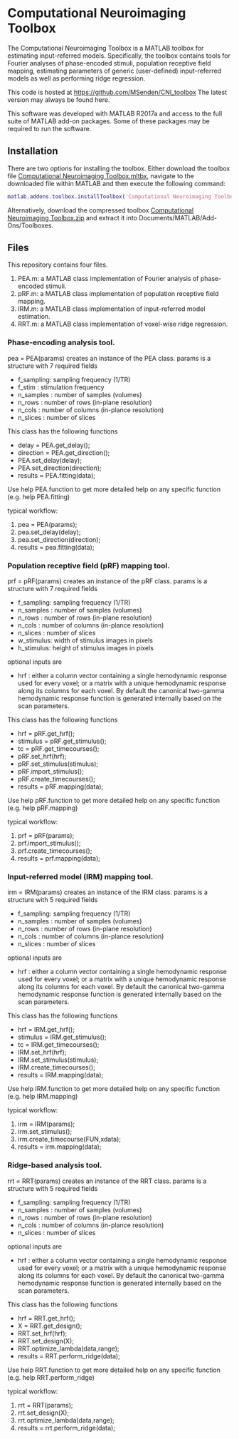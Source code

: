 # Computational Neuroimaging Toolbox

The Computational Neuroimaging Toolbox is a MATLAB toolbox for estimating input-referred models. Specifically, the toolbox contains tools for Fourier analyses of phase-encoded stimuli, population receptive field mapping, estimating parameters of generic (user-defined) input-referred models as well as performing ridge regression.

This code is hosted at https://github.com/MSenden/CNI_toolbox
The latest version may always be found here.

This software was developed with MATLAB R2017a and access to the full suite of MATLAB add-on packages. Some of these packages may be required to run the software.

## Installation
There are two options for installing the toolbox. Either download the toolbox file [Computational Neuroimaging Toolbox.mltbx](https://github.com/MSenden/CNI_toolbox/raw/master/Computational%20Neuroimaging%20Toolbox.mltbx), navigate to the downloaded file within MATLAB and then execute the following command:

```MATLAB
matlab.addons.toolbox.installToolbox('Computational Neuroimaging Toolbox.mltbx');
```

Alternatively, download the compressed toolbox [Computational Neuroimaging Toolbox.zip](https://github.com/MSenden/CNI_toolbox/raw/master/Computational%20Neuroimaging%20Toolbox.zip) and extract it into Documents/MATLAB/Add-Ons/Toolboxes.

## Files
This repository contains four files.
1. PEA.m: a MATLAB class implementation of Fourier analysis of phase-encoded stimuli.
2. pRF.m: a MATLAB class implementation of population receptive field mapping.
3. IRM.m: a MATLAB class implementation of input-referred model estimation.
4. RRT.m: a MATLAB class implementation of voxel-wise ridge regression.


### Phase-encoding analysis tool.
pea = PEA(params) creates an instance of the PEA class.
params is a structure with 7 required fields
- f_sampling: sampling frequency (1/TR)
- f_stim    : stimulation frequency
- n_samples : number of samples (volumes)
- n_rows    : number of rows (in-plane resolution)
- n_cols    : number of columns (in-plance resolution)
- n_slices  : number of slices

This class has the following functions

- delay = PEA.get_delay();
- direction = PEA.get_direction();
- PEA.set_delay(delay);
- PEA.set_direction(direction);
- results = PEA.fitting(data);

Use help PEA.function to get more detailed help on any specific
function (e.g. help PEA.fitting)

typical workflow:
1. pea = PEA(params);
2. pea.set_delay(delay);
3. pea.set_direction(direction);
4. results = pea.fitting(data);

### Population receptive field (pRF) mapping tool.
prf = pRF(params) creates an instance of the pRF class.
params is a structure with 7 required fields
  - f_sampling: sampling frequency (1/TR)
  - n_samples : number of samples (volumes)
  - n_rows    : number of rows (in-plane resolution)
  - n_cols    : number of columns (in-plance resolution)
  - n_slices  : number of slices
  - w_stimulus: width of stimulus images in pixels
  - h_stimulus: height of stimulus images in pixels

optional inputs are
  - hrf       : either a column vector containing a single hemodynamic 
                response used for every voxel;
                or a matrix with a unique hemodynamic response along
                its columns for each voxel.
                By default the canonical two-gamma hemodynamic response 
                function is generated internally based on the scan parameters.

This class has the following functions

  - hrf = pRF.get_hrf();
  - stimulus = pRF.get_stimulus();
  - tc = pRF.get_timecourses();
  - pRF.set_hrf(hrf);
  - pRF.set_stimulus(stimulus);
  - pRF.import_stimulus();
  - pRF.create_timecourses();
  - results = pRF.mapping(data);

Use help pRF.function to get more detailed help on any specific function 
(e.g. help pRF.mapping)

typical workflow:
1. prf = pRF(params);
2. prf.import_stimulus();
3. prf.create_timecourses();
4. results = prf.mapping(data);

### Input-referred model (IRM) mapping tool.

irm = IRM(params) creates an instance of the IRM class.
params is a structure with 5 required fields
  - f_sampling: sampling frequency (1/TR)
  - n_samples : number of samples (volumes)
  - n_rows    : number of rows (in-plane resolution)
  - n_cols    : number of columns (in-plance resolution)
  - n_slices  : number of slices

optional inputs are
  - hrf       : either a column vector containing a single hemodynamic 
                response used for every voxel;
                or a matrix with a unique hemodynamic response along
                its columns for each voxel.
                By default the canonical two-gamma hemodynamic response 
                function is generated internally based on the scan parameters.

This class has the following functions

  - hrf = IRM.get_hrf();
  - stimulus = IRM.get_stimulus();
  - tc = IRM.get_timecourses();
  - IRM.set_hrf(hrf);
  - IRM.set_stimulus(stimulus);
  - IRM.create_timecourses();
  - results = IRM.mapping(data);

Use help IRM.function to get more detailed help on any specific function
(e.g. help IRM.mapping)

typical workflow:
1. irm = IRM(params);
2. irm.set_stimulus();
3. irm.create_timecourse(FUN,xdata);
4. results = irm.mapping(data);

### Ridge-based analysis tool.

rrt = RRT(params) creates an instance of the RRT class.
params is a structure with 5 required fields
  - f_sampling: sampling frequency (1/TR)
  - n_samples : number of samples (volumes)
  - n_rows    : number of rows (in-plane resolution)
  - n_cols    : number of columns (in-plance resolution)
  - n_slices  : number of slices

optional inputs are
  - hrf       : either a column vector containing a single hemodynamic
                response used for every voxel;
                or a matrix with a unique hemodynamic response along
                its columns for each voxel.
                By default the canonical two-gamma hemodynamic response
                function is generated internally based on the scan parameters.

This class has the following functions

  - hrf = RRT.get_hrf();
  - X = RRT.get_design();
  - RRT.set_hrf(hrf);
  - RRT.set_design(X);
  - RRT.optimize_lambda(data,range);
  - results = RRT.perform_ridge(data);

Use help RRT.function to get more detailed help on any specific
function (e.g. help RRT.perform_ridge)

typical workflow:
1. rrt = RRT(params);
2. rrt.set_design(X);
3. rrt.optimize_lambda(data,range);
4. results = rrt.perform_ridge(data);